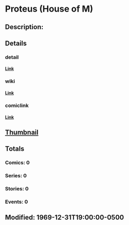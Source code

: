 # Proteus (House of M)
## Description: 
## Details
### detail
#### [Link](http://marvel.com/characters/1816/proteus?utm_campaign=apiRef&utm_source=225578a89fc76f3d20fbffda5d17a88d)
### wiki
#### [Link](http://marvel.com/universe/Proteus_%28House_of_M%29?utm_campaign=apiRef&utm_source=225578a89fc76f3d20fbffda5d17a88d)
### comiclink
#### [Link](http://marvel.com/comics/characters/1010960/proteus_house_of_m?utm_campaign=apiRef&utm_source=225578a89fc76f3d20fbffda5d17a88d)
## [Thumbnail](http://i.annihil.us/u/prod/marvel/i/mg/b/40/image_not_available.jpg)
## Totals
### Comics: 0
### Series: 0
### Stories: 0
### Events: 0
## Modified: 1969-12-31T19:00:00-0500